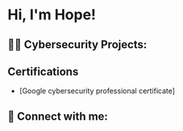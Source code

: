 <h1>Hi, I'm Hope!

<h2>👨‍💻 Cybersecurity Projects:</h2>



<h2>  Certifications</h2> 

- [Google cybersecurity professional certificate] 



<h2> 🤳 Connect with me:</h2> 





